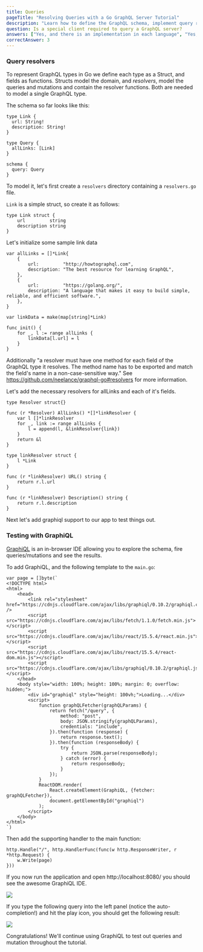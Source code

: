 ```yaml
---
title: Queries
pageTitle: "Resolving Queries with a Go GraphQL Server Tutorial"
description: "Learn how to define the GraphQL schema, implement query resolvers in Go, and test your queries in a GraphiQL Playground."
question: Is a special client required to query a GraphQL server?
answers: ["Yes, and there is an implementation in each language", "Yes, you need GraphiQL to create and issue queries", "No, GraphQL servers are always exposed over HTTP", "No, a GraphQL server could be exposed over any transport"]
correctAnswer: 3
---
```


### Query resolvers

To represent GraphQL types in Go we define each type as a Struct, and fields as functions. 
Structs model the domain, and *resolvers*, model the queries and mutations and contain the resolver functions. 
Both are needed to model a single GraphQL type.

The schema so far looks like this:

```graphql(nocopy)
type Link {
  url: String!
  description: String!
}

type Query {
  allLinks: [Link]
}

schema {
  query: Query
}
```

To model it, let's first create a `resolvers` directory containing a `resolvers.go` file.

<Instruction>

`Link` is a simple struct, so create it as follows:
```go(path=".../hackernews-graphql-go/resolvers/resolvers.go")
type Link struct {
	url         string
	description string
}
```

Let's initialize some sample link data

```go(path=".../hackernews-graphql-go/resolvers/resolvers.go")
var allLinks = []*Link{
	{
		url:         "http://howtographql.com",
		description: "The best resource for learning GraphQL",
	},
	{
		url:         "https://golang.org/",
		description: "A language that makes it easy to build simple, reliable, and efficient software.",
	},
}

var linkData = make(map[string]*Link)

func init() {
	for _, l := range allLinks {
		linkData[l.url] = l
	}
}
```

Additionally "a resolver must have one method for each field of the GraphQL type it resolves. The method name has to be exported and match the field's name in a non-case-sensitive way."
See https://github.com/neelance/graphql-go#resolvers for more information.

Let's add the necessary resolvers for allLinks and each of it's fields.

```go(path=".../hackernews-graphql-go/resolvers/resolvers.go")
type Resolver struct{}

func (r *Resolver) AllLinks() *[]*linkResolver {
	var l []*linkResolver
	for _, link := range allLinks {
		l = append(l, &linkResolver{link})
	}
	return &l
}

type linkResolver struct {
	l *Link
}

func (r *linkResolver) URL() string {
	return r.l.url
}

func (r *linkResolver) Description() string {
	return r.l.description
}
```

Next let's add graphiql support to our app to test things out.

### Testing with GraphiQL

[GraphiQL](https://github.com/graphql/graphiql) is an in-browser IDE allowing you to explore the schema, fire queries/mutations and see the results.

<Instruction>

To add GraphiQL, and the following template to the `main.go`:

```go(path=".../hackernews-graphql-go/main.go")
var page = []byte(`
<!DOCTYPE html>
<html>
	<head>
		<link rel="stylesheet" href="https://cdnjs.cloudflare.com/ajax/libs/graphiql/0.10.2/graphiql.css" />
		<script src="https://cdnjs.cloudflare.com/ajax/libs/fetch/1.1.0/fetch.min.js"></script>
		<script src="https://cdnjs.cloudflare.com/ajax/libs/react/15.5.4/react.min.js"></script>
		<script src="https://cdnjs.cloudflare.com/ajax/libs/react/15.5.4/react-dom.min.js"></script>
		<script src="https://cdnjs.cloudflare.com/ajax/libs/graphiql/0.10.2/graphiql.js"></script>
	</head>
	<body style="width: 100%; height: 100%; margin: 0; overflow: hidden;">
		<div id="graphiql" style="height: 100vh;">Loading...</div>
		<script>
			function graphQLFetcher(graphQLParams) {
				return fetch("/query", {
					method: "post",
					body: JSON.stringify(graphQLParams),
					credentials: "include",
				}).then(function (response) {
					return response.text();
				}).then(function (responseBody) {
					try {
						return JSON.parse(responseBody);
					} catch (error) {
						return responseBody;
					}
				});
			}
			ReactDOM.render(
				React.createElement(GraphiQL, {fetcher: graphQLFetcher}),
				document.getElementById("graphiql")
			);
		</script>
	</body>
</html>
`)
```

Then add the supporting handler to the main function:

```go(path=".../hackernews-graphql-go/main.go")
http.Handle("/", http.HandlerFunc(func(w http.ResponseWriter, r *http.Request) {
    w.Write(page)
}))
```

</Instruction>

If you now run the application and open http://localhost:8080/ you should see the awesome GraphiQL IDE.

![](http://i.imgur.com/KlnKaZe.png)

If you type the following query into the left panel (notice the auto-completion!) and hit the play icon, you should get the following result:

![](https://i.imgur.com/bHVQroR.png)

Congratulations! We'll continue using GraphiQL to test out queries and mutation throughout the tutorial.
